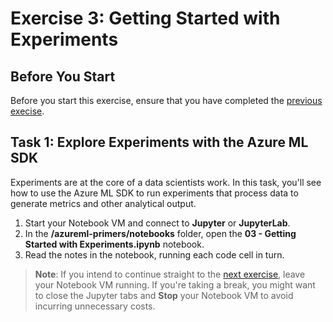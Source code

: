 # Exercise 3: Getting Started with Experiments

## Before You Start

Before you start this exercise, ensure that you have completed the [previous execise](ex2.md).

## Task 1: Explore Experiments with the Azure ML SDK

Experiments are at the core of a data scientists work. In this task, you'll see how to use the Azure ML SDK to run experiments that process data to generate metrics and other analytical output.

1. Start your Notebook VM and connect to **Jupyter** or **JupyterLab**.
2. In the **/azureml-primers/notebooks** folder, open the **03 - Getting Started with Experiments.ipynb** notebook.
3. Read the notes in the notebook, running each code cell in turn.

> **Note**: If you intend to continue straight to the [next exercise](ex4.md), leave your Notebook VM running. If you're taking a break, you might want to close the Jupyter tabs and **Stop** your Notebook VM to avoid incurring unnecessary costs.
